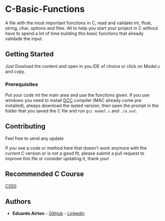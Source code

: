 # C-Basic-Functions
A file with the most important functions in C, read and validate int, float, string, char, options and files. All to help you start your project in C without have to spend a lot of time building this basic functions that already validade the input.

## Getting Started

Just Dowload the content and open in you IDE of choice or click on Model.c and copy.

### Prerequisites

Put your code int the main area and use the functions given. If you use windows you need to install [GCC](https://sourceforge.net/projects/tdm-gcc/) compiler (MAC already come pre installed), always download the lasted version, then open the prompt in the folder that you saved the C file and run ```gcc model.c``` and ```./a.out```.

## Contributing
Feel free to send any update 

If you see a code or method here that doesn't work anymore with the current C version or is not a good fit, please submit a pull request to improve this file or consider updating it, thank you!

## Recommended C Course 
[CS50](https://www.edx.org/course/cs50s-introduction-computer-science-harvardx-cs50x)

## Authors

* **Eduardo Airton** - [GitHub](https://github.com/EduardoAirton) - [Linkedin](https://www.linkedin.com/in/eduardo-airton/)


